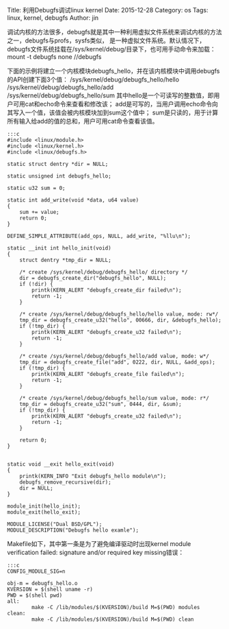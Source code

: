 Title: 利用Debugfs调试linux kernel
Date: 2015-12-28
Category: os
Tags: linux, kernel, debugfs
Author: jin

调试内核的方法很多，debugfs就是其中一种利用虚拟文件系统来调试内核的方法之一，debugfs与profs，sysfs类似，
是一种虚拟文件系统。默认情况下，debugfs文件系统挂载在/sys/kernel/debug/目录下，也可用手动命令来加载：
    mount -t debugfs none /<your dir>/debugfs

下面的示例将建立一个内核模块debugfs_hello，并在该内核模块中调用debugfs的API创建下面3个值：
/sys/kernel/debug/debugfs_hello/hello
/sys/kernel/debug/debugfs_hello/add
/sys/kernel/debug/debugfs_hello/sum
其中hello是一个可读写的整数值，即用户可用cat和echo命令来查看和修改该；
add是可写的，当用户调用echo命令向其写入一个值，该值会被内核模块加到sum这个值中；
sum是只读的，用于计算所有输入给add的值的总和，用户可用cat命令查看该值。

    :::c
    #include <linux/module.h>
    #include <linux/kernel.h>
    #include <linux/debugfs.h>

    static struct dentry *dir = NULL;

    static unsigned int debugfs_hello;

    static u32 sum = 0;

    static int add_write(void *data, u64 value)
    {
        sum += value;
        return 0;
    }

    DEFINE_SIMPLE_ATTRIBUTE(add_ops, NULL, add_write, "%llu\n");

    static __init int hello_init(void)
    {
        struct dentry *tmp_dir = NULL;

        /* create /sys/kernel/debug/debugfs_hello/ directory */
        dir = debugfs_create_dir("debugfs_hello", NULL);
        if (!dir) {
            printk(KERN_ALERT "debugfs_create_dir failed\n");
            return -1;
        }

        /* create /sys/kernel/debug/debugfs_hello/hello value, mode: rw*/
        tmp_dir = debugfs_create_u32("hello", 00666, dir, &debugfs_hello);
        if (!tmp_dir) {
            printk(KERN_ALERT "debugfs_create_u32 failed\n");
            return -1;
        }

        /* create /sys/kernel/debug/debugfs_hello/add value, mode: w*/
        tmp_dir = debugfs_create_file("add", 0222, dir, NULL, &add_ops);
        if (!tmp_dir) {
            printk(KERN_ALERT "debugfs_create_file failed\n");
            return -1;
        }

        /* create /sys/kernel/debug/debugfs_hello/sum value, mode: r*/
        tmp_dir = debugfs_create_u32("sum", 0444, dir, &sum);
        if (!tmp_dir) {
            printk(KERN_ALERT "debugfs_create_u32 failed\n");
            return -1;
        }

        return 0;
    }


    static void __exit hello_exit(void)
    {
        printk(KERN_INFO "Exit debugfs_hello module\n");
        debugfs_remove_recursive(dir);
        dir = NULL;
    }

    module_init(hello_init);
    module_exit(hello_exit);

    MODULE_LICENSE("Dual BSD/GPL");
    MODULE_DESCRIPTION("Debugfs hello examle");

Makefile如下，其中第一条是为了避免编译驱动时出现kernel module verification failed: signature and/or required key missing错误：
    
    :::c
    CONFIG_MODULE_SIG=n

    obj-m = debugfs_hello.o
    KVERSION = $(shell uname -r)
    PWD = $(shell pwd)
    all:
            make -C /lib/modules/$(KVERSION)/build M=$(PWD) modules
    clean:
            make -C /lib/modules/$(KVERSION)/build M=$(PWD) clean
